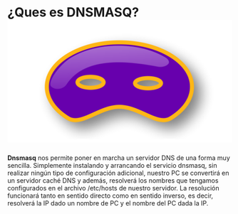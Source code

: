 # ¿Ques es DNSMASQ?  ![Logo](https://github.com/anasalasro/Dnsmasq/blob/main/imagenes/logo.png) 

**Dnsmasq** nos permite poner en marcha un servidor DNS de una forma muy sencilla. 
Simplemente instalando y arrancando el servicio dnsmasq, sin realizar ningún tipo de configuración adicional, 
nuestro PC se convertirá en un servidor caché DNS y además, resolverá los nombres que tengamos configurados en el archivo /etc/hosts de nuestro servidor. 
La resolución funcionará tanto en sentido directo como en sentido inverso, es decir, resolverá la IP dado un nombre de PC y el nombre del PC dada la IP.

